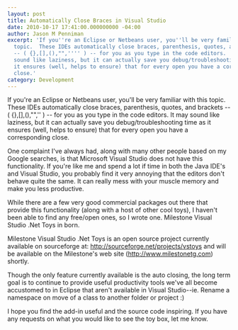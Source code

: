 ```yaml
---
layout: post
title: Automatically Close Braces in Visual Studio
date: 2010-10-17 17:41:00.000000000 -04:00
author: Jason M Penniman
excerpt: 'If you''re an Eclipse or Netbeans user, you''ll be very familiar with this
  topic.  These IDEs automatically close braces, parenthesis, quotes, and brackets
  -- ( {},[],(),"",'''' ) -- for you as you type in the code editors.  It may
  sound like laziness, but it can actually save you debug/troubleshooting time as
  it ensures (well, helps to ensure) that for every open you have a corresponding
  close.'
category: Development
---
```

If you're an Eclipse or Netbeans user, you'll be very familiar with this topic.  These IDEs automatically close braces, parenthesis, quotes, and brackets -- ( {},[],(),"",'' ) -- for you as you type in the code editors.  It may sound like laziness, but it can actually save you debug/troubleshooting time as it ensures (well, helps to ensure) that for every open you have a corresponding close.

One complaint I've always had, along with many other people based on my Google searches, is that Microsoft Visual Studio does not have this functionality.  If you're like me and spend a lot if time in both the Java IDE's and Visual Studio, you probably find it very annoying that the editors don't behave quite the same.  It can really mess with your muscle memory and make you less productive.

While there are a few very good commercial packages out there that provide this functionality (along with a host of other cool toys), I haven't been able to find any free/open ones, so I wrote one.  Milestone Visual Studio .Net Toys in born.

Milestone Visual Studio .Net Toys is an open source project currently available on sourceforge at: <a href="http://sourceforge.net/projects/vstoys">http://sourceforge.net/projects/vstoys</a> and will be available on the Milestone's web site (<a href="http://www.milestonetg.com/">http://www.milestonetg.com</a>) shortly.

Though the only feature currently available is the auto closing, the long term goal is to continue to provide useful productivity tools we've all become accustomed to in Eclipse that aren't available in Visual Studio--ie. Rename a namespace on move of a class to another folder or project :)

I hope you find the add-in useful and the source code inspiring.  If you have any requests on what you would like to see the toy box, let me know.
